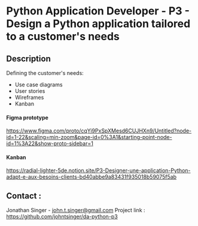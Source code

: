 # Python Application Developer - P3 - Design a Python application tailored to a customer's needs

## Description

Defining the customer's needs:

- Use case diagrams
- User stories
- Wireframes
- Kanban

#### Figma prototype
https://www.figma.com/proto/cqYi9PxSpXMesd6CUJHXn9/Untitled?node-id=1-22&scaling=min-zoom&page-id=0%3A1&starting-point-node-id=1%3A22&show-proto-sidebar=1

#### Kanban
https://radial-lighter-5de.notion.site/P3-Designer-une-application-Python-adapt-e-aux-besoins-clients-bd40abbe9a83431f935018b59075f5ab

## Contact :
Jonathan Singer - john.t.singer@gmail.com
Project link : https://github.com/johntsinger/da-python-p3
